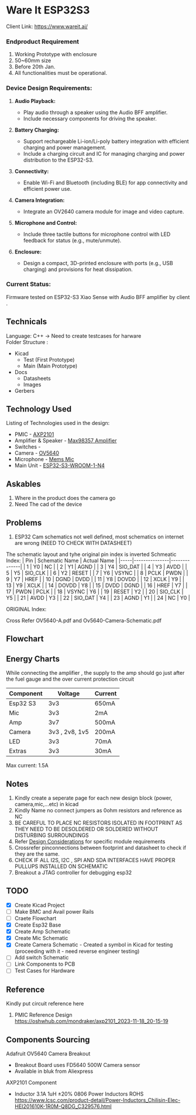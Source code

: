 # Ware It ESP32S3

Client Link: https://www.wareit.ai/

### Endproduct Requirement 
1. Working Prototype with enclosure
2. 50~60mm size 
3. Before 20th Jan. 
4. All functionalities must be operational.

### Device Design Requirements:

1. **Audio Playback:**
   - Play audio through a speaker using the Audio BFF amplifier.
   - Include necessary components for driving the speaker.

2. **Battery Charging:**
   - Support rechargeable Li-ion/Li-poly battery integration with efficient charging and power management.
   - Include a charging circuit and IC for managing charging and power distribution to the ESP32-S3.

3. **Connectivity:**
   - Enable Wi-Fi and Bluetooth (including BLE) for app connectivity and efficient power use.

4. **Camera Integration:**
   - Integrate an OV2640 camera module for image and video capture.

5. **Microphone and Control:**
   - Include three tactile buttons for microphone control with LED feedback for status (e.g., mute/unmute).

6. **Enclosure:**
   - Design a compact, 3D-printed enclosure with ports (e.g., USB charging) and provisions for heat dissipation.


### Current Status:
Firmware tested on ESP32-S3 Xiao Sense with Audio BFF amplifier by client .


## Technicals
Language: C++ -> Need to create testcases for harware \
Folder Structure :
- Kicad
	- Test (First Prototype)
	- Main (Main Prototype)
- Docs
	- Datasheets
	- Images
- Gerbers


## Technology Used
Listing of Technologies used in the design:
- PMIC - [AXP2101](https://jlcpcb.com/partdetail/x_powersTech-AXP2101/C3036461) 
- Amplifier & Speaker  - [Max98357 Amplifier](https://learn.adafruit.com/adafruit-max98357-i2s-class-d-mono-amp/overview)
- Switches -
- Camera - [OV5640](https://www.waveshare.com/ov5640-camera-board-a.htm)
- Microphone - [Mems Mic](https://learn.adafruit.com/adafruit-i2s-mems-microphone-breakout/)
- Main Unit - [ESP32-S3-WROOM-1-N4](https://www.digikey.de/de/products/detail/espressif-systems/ESP32-S3-WROOM-1-N4/16163950)

## Askables
1. Where in the product does the camera go 
2. Need The cad of the device

## Problems
1. ESP32 Cam schematics not well defined, most schematics on internet are wrong (NEED TO CHECK WITH DATASHEET)

The schematic layout and tyhe original pin index is inverted
Schmeatic Index:
| Pin | Schematic Name | Actual Name |
|-----|---------------|--------------|
| 1   | Y0            | NC           |
| 2   | Y1            | AGND         |
| 3   | Y4            | SIO_DAT      |
| 4   | Y3            | AVDD         |
| 5   | Y5            | SIO_CLK      |
| 6   | Y2            | RESET        |
| 7   | Y6            | VSYNC        |
| 8   | PCLK          | PWDN         |
| 9   | Y7            | HREF         |
| 10  | DGND          | DVDD         |
| 11  | Y8            | DOVDD        |
| 12  | XCLK          | Y9           |
| 13  | Y9            | XCLK         |
| 14  | DOVDD         | Y8           |
| 15  | DVDD          | DGND         |
| 16  | HREF          | Y7           |
| 17  | PWDN          | PCLK         |
| 18  | VSYNC         | Y6           |
| 19  | RESET         | Y2           |
| 20  | SIO_CLK       | Y5           |
| 21  | AVDD          | Y3           |
| 22  | SIO_DAT       | Y4           |
| 23  | AGND          | Y1           |
| 24  | NC            | Y0           |

ORIGINAL Index:



Cross Refer OV5640-A.pdf and Ov5640-Camera-Schematic.pdf



## Flowchart


## Energy Charts

While connecting the amplifier , the supply to the amp should go just after the fuel gauge and the over current protection circuit 

| Component | Voltage  | Current  |
|-----------|----------|----------|
| Esp32 S3  | 3v3	 |   650mA       |
| Mic   |     3v3    |      2mA    |
| Amp        | 3v7     |      500mA    |
| Camera | 3v3 , 2v8, 1v5 | 200mA |
| LED 		| 3v3	| 70mA	|
| Extras |3v3 |30mA|

Max current: 1.5A


## Notes
1. Kindly create a seperate page for each new design block (power, camera,mic,...etc) in kicad
2. Kindly Name no connect jumpers as 0ohm resistors and reference as NC
3. BE CAREFUL TO PLACE NC RESISTORS ISOLATED IN FOOTPRINT AS THEY NEED TO BE DESOLDERED OR SOLDERED WITHOUT DISTURBING SURROUNDINGS
4. Refer [Design Considerations](DesignConsideration.md) for specific module requirements
5. Crossrefer pinconnections between footprint and datasheet to check if they are the same.
6. CHECK IF ALL I2S, I2C , SPI AND SDA INTERFACES HAVE PROPER PULLUPS INSTALLED ON SCHEMATIC
7. Breakout a JTAG controller for debugging esp32

## TODO
- [x] Create Kicad Project
- [ ] Make BMC and Avail power Rails
- [ ] Craete Flowchart
- [x] Create Esp32 Base 
- [x] Create Amp Schematic
- [x] Create Mic Schematic
- [x] Create Camera Schematic - Created a symbol in Kicad for testing (proceeding with it - need reverse engineer testing)
- [ ] Add switch Schematic
- [ ] Link Components to PCB 
- [ ] Test Cases for Hardware

## Reference
Kindly put circuit reference here
1. PMIC Reference Design https://oshwhub.com/mondraker/axp2101_2023-11-18_20-15-19

## Components Sourcing
Adafruit OV5640 Camera Breakout
-  Breakout Board uses FD5640 500W Camera sensor
-  Available in bluk from Aliexpress

AXP2101 Component
- Inductor   3.1A 1uH ±20% 0806 Power Inductors ROHS
  https://www.lcsc.com/product-detail/Power-Inductors_Chilisin-Elec-HEI201610K-1R0M-Q8DG_C329576.html

